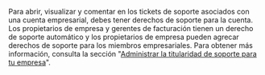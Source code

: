 Para abrir, visualizar y comentar en los tickets de soporte asociados con una cuenta empresarial, debes tener derechos de soporte para la cuenta. Los propietarios de empresa y gerentes de facturación tienen un derecho de soporte automático y los propietarios de empresa pueden agrecar derechos de soporte para los miembros empresariales. Para obtener más información, consulta la sección "[Administrar la titularidad de soporte para tu empresa](/enterprise-cloud@latest/admin/user-management/managing-users-in-your-enterprise/managing-support-entitlements-for-your-enterprise)".
